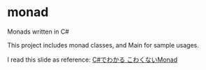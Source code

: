 # monad
Monads written in C#

This project includes monad classes, and Main for sample usages.

I read this slide as reference: [C#でわかる こわくないMonad](https://www.slideshare.net/kekyo/cm-76399518)
